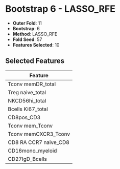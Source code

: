 # Bootstrap 6 - LASSO_RFE

- **Outer Fold**: 11
- **Bootstrap**: 6
- **Method**: LASSO_RFE
- **Fold Seed**: 57
- **Features Selected**: 10

## Selected Features

| Feature |
|---------|
| Tconv memDR_total |
| Treg naive_total |
| NKCD56hi_total |
| Bcells Ki67_total |
| CD8pos_CD3 |
| Tconv mem_Tconv |
| Tconv memCXCR3_Tconv |
| CD8 RA CCR7 naive_CD8 |
| CD16mono_myeloid |
| CD27IgD_Bcells |
